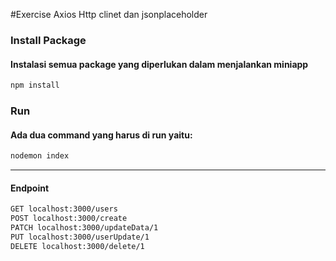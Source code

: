 #Exercise Axios Http clinet dan jsonplaceholder

### Install Package
#### Instalasi semua package yang diperlukan dalam menjalankan miniapp
```bash
npm install
```


### Run
#### Ada dua command yang harus di run  yaitu:
```bash
nodemon index
```
---------

#### Endpoint
```bash
GET localhost:3000/users
POST localhost:3000/create
PATCH localhost:3000/updateData/1
PUT localhost:3000/userUpdate/1
DELETE localhost:3000/delete/1
```

